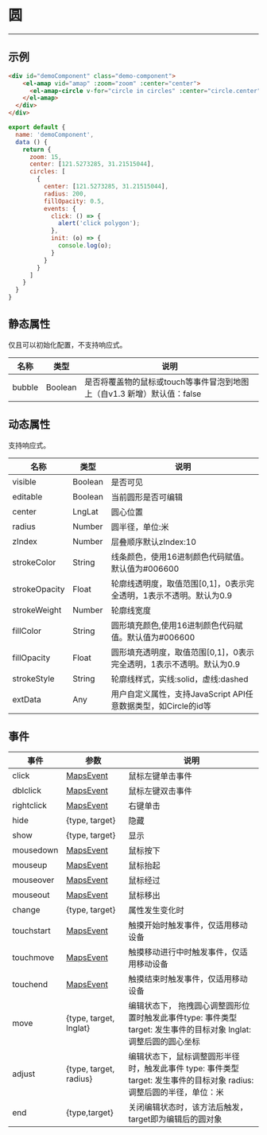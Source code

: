 # 圆

---

## 示例

```html
<div id="demoComponent" class="demo-component">
    <el-amap vid="amap" :zoom="zoom" :center="center">
      <el-amap-circle v-for="circle in circles" :center="circle.center" :radius="circle.radius" :fillOpacity="circle.fillOpacity" :events="circle.events"></el-amap-circle>
    </el-amap>
  </div>
</div>
```

```javascript
export default {
  name: 'demoComponent',
  data () {
    return {
      zoom: 15,
      center: [121.5273285, 31.21515044],
      circles: [
        {
          center: [121.5273285, 31.21515044],
          radius: 200,
          fillOpacity: 0.5,
          events: {
            click: () => {
              alert('click polygon');
            },
            init: (o) => {
              console.log(o);
            }
          }
        }
      ]
    }
  }
}
```
<demo></demo>
<script>
import Demo from 'demos/circle.vue';
export default {
  components: {
    Demo
  }
}
</script>


## 静态属性
仅且可以初始化配置，不支持响应式。

名称 | 类型 | 说明
---|---|---|
bubble | Boolean | 是否将覆盖物的鼠标或touch等事件冒泡到地图上（自v1.3 新增）默认值：false

## 动态属性
支持响应式。

名称 | 类型 | 说明
---|---|---|
visible | Boolean | 是否可见
editable | Boolean | 当前圆形是否可编辑
center | LngLat | 圆心位置
radius | Number | 圆半径，单位:米
zIndex | Number | 层叠顺序默认zIndex:10
strokeColor | String | 线条颜色，使用16进制颜色代码赋值。默认值为#006600
strokeOpacity | Float | 轮廓线透明度，取值范围[0,1]，0表示完全透明，1表示不透明。默认为0.9
strokeWeight | Number | 轮廓线宽度
fillColor | String | 圆形填充颜色,使用16进制颜色代码赋值。默认值为#006600
fillOpacity | Float | 圆形填充透明度，取值范围[0,1]，0表示完全透明，1表示不透明。默认为0.9
strokeStyle | String | 轮廓线样式，实线:solid，虚线:dashed
extData | Any | 用户自定义属性，支持JavaScript API任意数据类型，如Circle的id等

## 事件

事件 | 参数 | 说明
---|---|---|
click | [MapsEvent](http://lbs.amap.com/api/javascript-api/reference/event/#MapsEvent) | 鼠标左键单击事件
dblclick | [MapsEvent](http://lbs.amap.com/api/javascript-api/reference/event/#MapsEvent) | 鼠标左键双击事件
rightclick | [MapsEvent](http://lbs.amap.com/api/javascript-api/reference/event/#MapsEvent) | 右键单击
hide | {type, target} | 隐藏
show | {type, target} | 显示
mousedown | [MapsEvent](http://lbs.amap.com/api/javascript-api/reference/event/#MapsEvent) | 鼠标按下
mouseup | [MapsEvent](http://lbs.amap.com/api/javascript-api/reference/event/#MapsEvent) | 鼠标抬起
mouseover | [MapsEvent](http://lbs.amap.com/api/javascript-api/reference/event/#MapsEvent) | 鼠标经过
mouseout | [MapsEvent](http://lbs.amap.com/api/javascript-api/reference/event/#MapsEvent) | 鼠标移出
change | {type, target} | 属性发生变化时
touchstart | [MapsEvent](http://lbs.amap.com/api/javascript-api/reference/event/#MapsEvent) | 触摸开始时触发事件，仅适用移动设备
touchmove | [MapsEvent](http://lbs.amap.com/api/javascript-api/reference/event/#MapsEvent) | 触摸移动进行中时触发事件，仅适用移动设备
touchend | [MapsEvent](http://lbs.amap.com/api/javascript-api/reference/event/#MapsEvent) | 触摸结束时触发事件，仅适用移动设备
move | {type, target, lnglat}	|编辑状态下， 拖拽圆心调整圆形位置时触发此事件type: 事件类型 target: 发生事件的目标对象 lnglat: 调整后圆的圆心坐标
adjust | 	{type, target, radius} |	编辑状态下，鼠标调整圆形半径时，触发此事件 type: 事件类型  target: 发生事件的目标对象 radius: 调整后圆的半径，单位：米
end | {type,target}| 关闭编辑状态时，该方法后触发，target即为编辑后的圆对象
